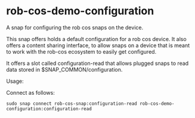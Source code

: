 # rob-cos-demo-configuration

A snap for configuring the rob cos snaps on the device.
    
This snap offers holds a default configuration for a rob cos device. 
It also offers a content sharing interface, to allow snaps on a device that is meant
to work with the rob-cos ecosystem to easily get configured.

It offers a slot called configuration-read that allows plugged snaps to read data
stored in $SNAP_COMMON/configuration.

Usage:

Connect as follows:
```
sudo snap connect rob-cos-snap:configuration-read rob-cos-demo-configuration:configuration-read
```

